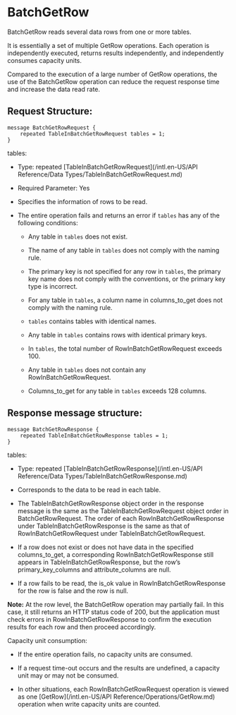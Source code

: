 # BatchGetRow

BatchGetRow reads several data rows from one or more tables.

It is essentially a set of multiple GetRow operations. Each operation is independently executed, returns results independently, and independently consumes capacity units.

Compared to the execution of a large number of GetRow operations, the use of the BatchGetRow operation can reduce the request response time and increase the data read rate.

## Request Structure:

```
message BatchGetRowRequest {
    repeated TableInBatchGetRowRequest tables = 1;
}           
```

tables:

-   Type: repeated [TableInBatchGetRowRequest](/intl.en-US/API Reference/Data Types/TableInBatchGetRowRequest.md)

-   Required Parameter: Yes

-   Specifies the information of rows to be read.

-   The entire operation fails and returns an error if `tables` has any of the following conditions:

    -   Any table in `tables` does not exist.

    -   The name of any table in `tables` does not comply with the naming rule.

    -   The primary key is not specified for any row in `tables`, the primary key name does not comply with the conventions, or the primary key type is incorrect.

    -   For any table in `tables`, a column name in columns\_to\_get does not comply with the naming rule.

    -   `tables` contains tables with identical names.

    -   Any table in `tables` contains rows with identical primary keys.

    -   In `tables`, the total number of RowInBatchGetRowRequest exceeds 100.

    -   Any table in `tables` does not contain any RowInBatchGetRowRequest.

    -   Columns\_to\_get for any table in `tables` exceeds 128 columns.


## Response message structure:

```
message BatchGetRowResponse {
    repeated TableInBatchGetRowResponse tables = 1;
}           
```

tables:

-   Type: repeated [TableInBatchGetRowResponse](/intl.en-US/API Reference/Data Types/TableInBatchGetRowResponse.md)

-   Corresponds to the data to be read in each table.

-   The TableInBatchGetRowResponse object order in the response message is the same as the TableInBatchGetRowRequest object order in BatchGetRowRequest. The order of each RowInBatchGetRowResponse under TableInBatchGetRowResponse is the same as that of RowInBatchGetRowRequest under TableInBatchGetRowRequest.

-   If a row does not exist or does not have data in the specified columns\_to\_get, a corresponding RowInBatchGetRowResponse still appears in TableInBatchGetRowResponse, but the row’s primary\_key\_columns and attribute\_columns are null.

-   If a row fails to be read, the is\_ok value in RowInBatchGetRowResponse for the row is false and the row is null.


**Note:** At the row level, the BatchGetRow operation may partially fail. In this case, it still returns an HTTP status code of 200, but the application must check errors in RowInBatchGetRowResponse to confirm the execution results for each row and then proceed accordingly.

Capacity unit consumption:

-   If the entire operation fails, no capacity units are consumed.

-   If a request time-out occurs and the results are undefined, a capacity unit may or may not be consumed.

-   In other situations, each RowInBatchGetRowRequest operation is viewed as one [GetRow](/intl.en-US/API Reference/Operations/GetRow.md) operation when write capacity units are counted.



